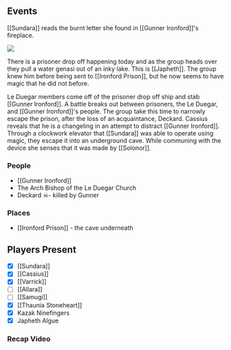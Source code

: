## Events
[[Sundara]] reads the burnt letter she found in [[Gunner Ironford]]'s fireplace.

**![](https://lh7-us.googleusercontent.com/fbnGhgAvX5LDENvqeeInK5rs8CqWWzKn4DDVCTGl8ULyZOXgnKMZWpC-Ppr8z4NsxBypw8CATAskhw95f7fdqNeLo0fL9H5SRUiF0A4R5X25Oa1zazJK7nWzlAaXTVFq7WyLvRLzLxZQz119J4UuCjQ)**

There is a prisoner drop off happening today and as the group heads over they pull a water genasi out of an inky lake. This is [[Japheth]]. The group knew him before being sent to [[Ironford Prison]], but he now seems to have magic that he did not before. 

Le Duegar members come off of the prisoner drop off ship and stab [[Gunner Ironford]]. A battle breaks out between prisoners, the Le Duegar, and [[Gunner Ironford]]'s people. The group take this time to narrowly escape the prison, after the loss of an acquaintance, Deckard. Cassius reveals that he is a changeling in an attempt to distract [[Gunner Ironford]]. Through a clockwork elevator that [[Sundara]] was able to operate using magic, they escape it into an underground cave. While communing with the device she senses that it was made by [[Solonor]].

### People
- [[Gunner Ironford]] 
- The Arch Bishop of the Le Duegar Church
- Deckard ☠- killed by Gunner

### Places 
- [[Ironford Prison]] - the cave underneath

## Players Present
- [x] [[Sundara]] 
- [x] [[Cassius]] 
- [x] [[Varrick]] 
- [ ] [[Allara]] 
- [ ] [[Samugi]] 
- [x] [[Thaunia Stoneheart]]
- [x] Kazak Ninefingers
- [x] Japheth Algue

### Recap Video
